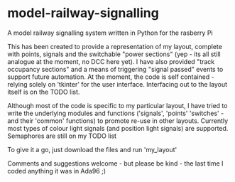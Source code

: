# model-railway-signalling
A model railway signalling system written in Python for the rasberry Pi

This has been created to provide a representation of my layout, complete with points, signals and the switchable "power sections" 
(yep - its all still analogue at the moment, no DCC here yet). I have also provided "track occupancy sections" and a means of 
triggering "signal passed" events to support future automation. At the moment, the code is self contained - relying solely on
'tkinter' for the user interface. Interfacing out to the layout itself is on the TODO list.

Although most of the code is specific to my particular layout, I have tried to write the underlying modules and functions 
('signals', 'points' 'switches' - and their 'common' functions) to promote re-use in other layouts. Currently most types of
colour light signals (and position light signals) are supported. Semaphores are still on my TODO list

To give it a go, just download the files and run 'my_layout'

Comments and suggestions welcome - but please be kind - the last time I coded anything it was in Ada96 ;)
